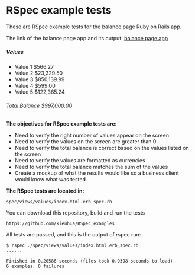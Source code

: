 # RSpec example tests
These are RSpec example tests for the balance page Ruby on Rails app.

The link of the balance page app and its output: 
[balance page app](https://desolate-cove-74830.herokuapp.com/values)

##### Values
- Value 1	$566.27	
- Value 2	$23,329.50	
- Value 3	$850,139.99	
- Value 4	$599.00	
- Value 5	$122,365.24	
###### Total Balance $997,000.00

**The objectives for RSpec example tests are:**

- Need to verify the right number of values appear on the screen
- Need to verify the values on the screen are greater than 0
- Need to verify the total balance is correct based on the values listed on the screen
- Need to verify the values are formatted as currencies
- Need to verify the total balance matches the sum of the values
- Create a mockup of what the results would like so a business client would know what was tested


**The RSpec tests are located in:**
```
spec/views/values/index.html.erb_spec.rb
```
You can download this repository, build and run the tests
```
https://github.com/kieuhua/RSpec_examples
```

All tests are passed, and this is the output of rspec run:
```
$ rspec ./spec/views/values/index.html.erb_spec.rb
......

Finished in 0.20586 seconds (files took 0.9398 seconds to load)
6 examples, 0 failures
```
